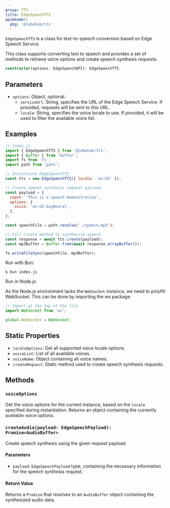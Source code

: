 ```yaml
---
group: TTS
title: EdgeSpeechTTS
apiHeader:
  pkg: '@lobehub/tts'
---
```


`EdgeSpeechTTS` is a class for text-to-speech conversion based on Edge Speech Service.

This class supports converting text to speech and provides a set of methods to retrieve voice options and create speech synthesis requests.

```ts
constructor(options: EdgeSpeechAPI): EdgeSpeechTTS
```

## Parameters

- `options`: Object, optional.
  - `serviceUrl`: String, specifies the URL of the Edge Speech Service. If provided, requests will be sent to this URL.
  - `locale`: String, specifies the voice locale to use. If provided, it will be used to filter the available voice list.

## Examples

```js
// index.js
import { EdgeSpeechTTS } from '@lobehub/tts';
import { Buffer } from 'buffer';
import fs from 'fs';
import path from 'path';

// Instantiate EdgeSpeechTTS
const tts = new EdgeSpeechTTS({ locale: 'en-US' });

// Create speech synthesis request payload
const payload = {
  input: 'This is a speech demonstration',
  options: {
    voice: 'en-US-GuyNeural',
  },
};

const speechFile = path.resolve('./speech.mp3');

// Call create method to synthesize speech
const response = await tts.create(payload);
const mp3Buffer = Buffer.from(await response.arrayBuffer());

fs.writeFileSync(speechFile, mp3Buffer);
```

Run with Bun:

```shell
$ bun index.js
```

Run in Node.js:

As the Node.js environment lacks the `WebSocket` instance, we need to polyfill WebSocket. This can be done by importing the ws package.

```js
// Import at the top of the file
import WebSocket from 'ws';

global.WebSocket = WebSocket;
```

## Static Properties

- `localeOptions`: Get all supported voice locale options.
- `voiceList`: List of all available voices.
- `voiceName`: Object containing all voice names.
- `createRequest`: Static method used to create speech synthesis requests.

## Methods

### `voiceOptions`

Get the voice options for the current instance, based on the `locale` specified during instantiation. Returns an object containing the currently available voice options.

### `createAudio(payload: EdgeSpeechPayload): Promise<AudioBuffer>`

Create speech synthesis using the given request payload.

#### Parameters

- `payload`: `EdgeSpeechPayload` type, containing the necessary information for the speech synthesis request.

#### Return Value

Returns a `Promise` that resolves to an `AudioBuffer` object containing the synthesized audio data.
